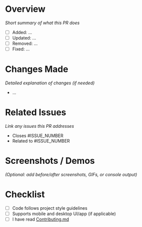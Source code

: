 # Overview

_Short summary of what this PR does_

- [ ] Added: ...
- [ ] Updated: ...
- [ ] Removed: ...
- [ ] Fixed: ...

# Changes Made

_Detailed explanation of changes (if needed)_

- ...

# Related Issues

_Link any issues this PR addresses_

- Closes #ISSUE_NUMBER
- Related to #ISSUE_NUMBER

# Screenshots / Demos

_(Optional: add before/after screenshots, GIFs, or console output)_

# Checklist

- [ ] Code follows project style guidelines
- [ ] Supports mobile and desktop UI/app (if applicable)
- [ ] I have read [Contributing.md](https://github.com/LukeGus/Termix/blob/main/CONTRIBUTING.md)
